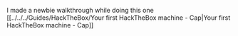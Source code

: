 
I made a newbie walkthrough while doing this one [[../../../Guides/HackTheBox/Your first HackTheBox machine - Cap|Your first HackTheBox machine - Cap]]

